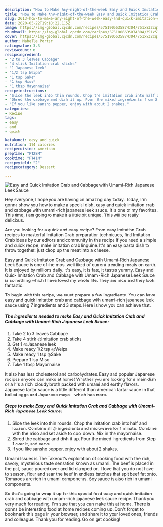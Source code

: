 ```yaml
---
description: "How to Make Any-night-of-the-week Easy and Quick Imitation Crab and Cabbage with Umami-Rich Japanese Leek Sauce"
title: "How to Make Any-night-of-the-week Easy and Quick Imitation Crab and Cabbage with Umami-Rich Japanese Leek Sauce"
slug: 2613-how-to-make-any-night-of-the-week-easy-and-quick-imitation-crab-and-cabbage-with-umami-rich-japanese-leek-sauce
date: 2020-05-22T19:18:22.115Z
image: https://img-global.cpcdn.com/recipes/5751906635874304/751x532cq70/easy-and-quick-imitation-crab-and-cabbage-with-umami-rich-japanese-leek-sauce-recipe-main-photo.jpg
thumbnail: https://img-global.cpcdn.com/recipes/5751906635874304/751x532cq70/easy-and-quick-imitation-crab-and-cabbage-with-umami-rich-japanese-leek-sauce-recipe-main-photo.jpg
cover: https://img-global.cpcdn.com/recipes/5751906635874304/751x532cq70/easy-and-quick-imitation-crab-and-cabbage-with-umami-rich-japanese-leek-sauce-recipe-main-photo.jpg
author: Mabelle Porter
ratingvalue: 3.3
reviewcount: 6
recipeingredient:
- "2 to 3 leaves Cabbage"
- "4 stick Imitation crab sticks"
- "1 Japanese leek"
- "1/2 tsp Weipa"
- "1 tsp Sake"
- "1 tsp Miso"
- "1 tbsp Mayonnaise"
recipeinstructions:
- "Slice the leek into thin rounds. Chop the imitation crab into half and loosen. Combine all ◎ ingredients and microwave for 1 minute. Combine with the miso and set aside to cool down. Mix in the mayonnaise."
- "Shred the cabbage and dish it up. Pour the mixed ingredients from Step 1 over it, and serve."
- "If you like sansho pepper, enjoy with about 2 shakes."
categories:
- Recipe
tags:
- easy
- and
- quick

katakunci: easy and quick 
nutrition: 174 calories
recipecuisine: American
preptime: "PT28M"
cooktime: "PT41M"
recipeyield: "2"
recipecategory: Dessert

---
```



![Easy and Quick Imitation Crab and Cabbage with Umami-Rich Japanese Leek Sauce](https://img-global.cpcdn.com/recipes/5751906635874304/751x532cq70/easy-and-quick-imitation-crab-and-cabbage-with-umami-rich-japanese-leek-sauce-recipe-main-photo.jpg)

Hey everyone, I hope you are having an amazing day today. Today, I'm gonna show you how to make a special dish, easy and quick imitation crab and cabbage with umami-rich japanese leek sauce. It is one of my favorites. This time, I am going to make it a little bit unique. This will be really delicious.

Are you looking for a quick and easy recipe? From easy Imitation Crab recipes to masterful Imitation Crab preparation techniques, find Imitation Crab ideas by our editors and community in this recipe If you need a simple and quick recipe, make imitation crab linguine. It&#39;s an easy pasta dish to throw together: just chop up the meat into a cheese.

Easy and Quick Imitation Crab and Cabbage with Umami-Rich Japanese Leek Sauce is one of the most well liked of current trending meals on earth. It is enjoyed by millions daily. It's easy, it is fast, it tastes yummy. Easy and Quick Imitation Crab and Cabbage with Umami-Rich Japanese Leek Sauce is something which I have loved my whole life. They are nice and they look fantastic.


To begin with this recipe, we must prepare a few ingredients. You can have easy and quick imitation crab and cabbage with umami-rich japanese leek sauce using 7 ingredients and 3 steps. Here is how you can achieve that.

<!--inarticleads1-->

##### The ingredients needed to make Easy and Quick Imitation Crab and Cabbage with Umami-Rich Japanese Leek Sauce:

1. Take 2 to 3 leaves Cabbage
1. Take 4 stick ◎Imitation crab sticks
1. Get 1 ◎Japanese leek
1. Make ready 1/2 tsp ◎Weipa
1. Make ready 1 tsp ◎Sake
1. Prepare 1 tsp Miso
1. Take 1 tbsp Mayonnaise


It also has less cholesterol and carbohydrates. Easy and popular Japanese recipes anyone can make at home! Whether you are looking for a main dish or a It&#39;s a rich, cloudy broth packed with umami and earthy flavors. Japanese tartar sauce is a little different than American tartar sauce in that boiled eggs and Japanese mayo - which has more. 

<!--inarticleads2-->

##### Steps to make Easy and Quick Imitation Crab and Cabbage with Umami-Rich Japanese Leek Sauce:

1. Slice the leek into thin rounds. Chop the imitation crab into half and loosen. Combine all ◎ ingredients and microwave for 1 minute. Combine with the miso and set aside to cool down. Mix in the mayonnaise.
1. Shred the cabbage and dish it up. Pour the mixed ingredients from Step 1 over it, and serve.
1. If you like sansho pepper, enjoy with about 2 shakes.


Umami Issues is The Takeout&#39;s exploration of cooking food with the rich, savory, mysterious taste sensation known as umami. The beef is placed in the pot, sauce poured over and lid clamped on. I love that you do not have to season, flour and sear the beef in endless batches that spit beef fat onto. Tomatoes are rich in umami components. Soy sauce is also rich in umami components. 

So that's going to wrap it up for this special food easy and quick imitation crab and cabbage with umami-rich japanese leek sauce recipe. Thank you very much for reading. I'm sure that you can make this at home. There is gonna be interesting food at home recipes coming up. Don't forget to bookmark this page in your browser, and share it to your loved ones, friends and colleague. Thank you for reading. Go on get cooking!
